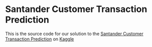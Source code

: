 # Santander Customer Transaction Prediction

This is the source code for our solution to the [Santander Customer Transaction Prediction](https://www.kaggle.com/c/santander-customer-transaction-prediction/) on [Kaggle](https://www.kaggle.com/)

